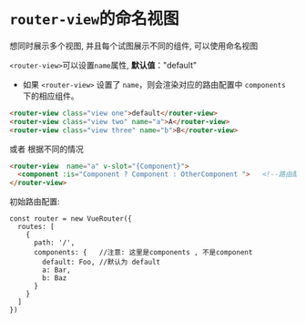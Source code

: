 # `router-view`的命名视图
想同时展示多个视图, 并且每个试图展示不同的组件, 可以使用命名视图

`<router-view>`可以设置`name`属性, **默认值**："default"
* 如果 `<router-view>` 设置了 `name`，则会渲染对应的路由配置中 `components `下的相应组件。

```html
<router-view class="view one">default</router-view>
<router-view class="view two" name="a">A</router-view>
<router-view class="view three" name="b">B</router-view>
```
或者 根据不同的情况
```html
<router-view  name="a" v-slot="{Component}">
  <component :is="Component ? Component : OtherComponent ">   <!--路由配置名为a的组件存在的话就展示a , 不然就展示其他的组件 -->
</router-view>
```
初始路由配置:
```js{5-8}
const router = new VueRouter({
  routes: [
    {
      path: '/',
      components: {   //注意: 这里是components , 不是component
        default: Foo, //默认为 default
        a: Bar,
        b: Baz
      }
    }
  ]
})
```